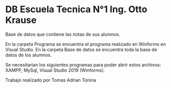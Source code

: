 # DB Escuela Tecnica N°1 Ing. Otto Krause
 Base de datos que contiene las notas de sus alumnos.

En la carpeta Programa se encuentra el programa realizado en Winforms en Visual Studio.
En la carpeta Base de datos se encuentra toda la base de datos de los alumnos.

Se necesitarian los siguientes programas para poder abrir estos archivos:
XAMPP, MySql, Visual Studio 2019 (Winforms).

 Trabajo realizado por Tomas Adrian Tonina


